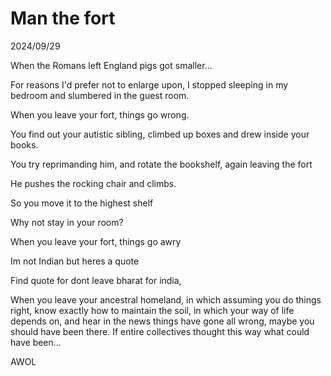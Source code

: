 # Man the fort

2024/09/29

When the Romans left England pigs got smaller...

For reasons I'd prefer not to enlarge upon, I stopped sleeping in my bedroom and slumbered in the guest room.

When you leave your fort, things go wrong.

You find out your autistic sibling, climbed up boxes and drew inside your books.

You try reprimanding him, and rotate the bookshelf, again leaving the fort

He pushes the rocking chair and climbs.

So you move it to the highest shelf

Why not stay in your room?

When you leave your fort, things go awry

Im not Indian but heres a quote

Find quote for dont leave bharat for india,

When you leave your ancestral homeland, in which assuming you do things right, know exactly how to maintain the soil, in which your way of life depends on, and hear in the news things have gone all wrong, maybe you should have been there. If entire collectives thought this way what could have been...

AWOL
